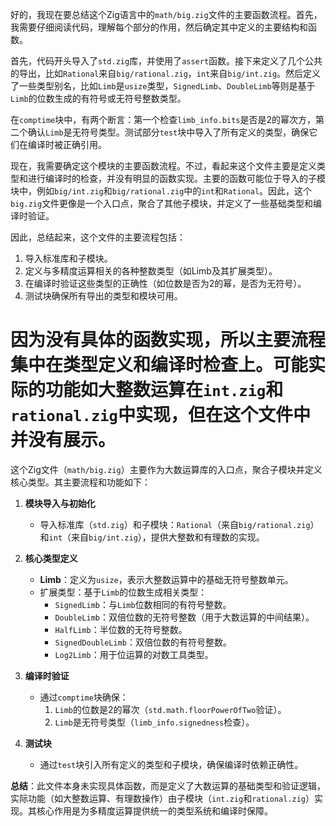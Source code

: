 好的，我现在要总结这个Zig语言中的`math/big.zig`文件的主要函数流程。首先，我需要仔细阅读代码，理解每个部分的作用，然后确定其中定义的主要结构和函数。

首先，代码开头导入了`std.zig`库，并使用了`assert`函数。接下来定义了几个公共的导出，比如`Rational`来自`big/rational.zig`，`int`来自`big/int.zig`。然后定义了一些类型别名，比如`Limb`是`usize`类型，`SignedLimb`、`DoubleLimb`等则是基于`Limb`的位数生成的有符号或无符号整数类型。

在`comptime`块中，有两个断言：第一个检查`limb_info.bits`是否是2的幂次方，第二个确认`Limb`是无符号类型。测试部分`test`块中导入了所有定义的类型，确保它们在编译时被正确引用。

现在，我需要确定这个模块的主要函数流程。不过，看起来这个文件主要是定义类型和进行编译时的检查，并没有明显的函数实现。主要的函数可能位于导入的子模块中，例如`big/int.zig`和`big/rational.zig`中的`int`和`Rational`。因此，这个`big.zig`文件更像是一个入口点，聚合了其他子模块，并定义了一些基础类型和编译时验证。

因此，总结起来，这个文件的主要流程包括：

1. 导入标准库和子模块。
2. 定义与多精度运算相关的各种整数类型（如Limb及其扩展类型）。
3. 在编译时验证这些类型的正确性（如位数是否为2的幂，是否为无符号）。
4. 测试块确保所有导出的类型和模块可用。

因为没有具体的函数实现，所以主要流程集中在类型定义和编译时检查上。可能实际的功能如大整数运算在`int.zig`和`rational.zig`中实现，但在这个文件中并没有展示。
================================================
这个Zig文件（`math/big.zig`）主要作为大数运算库的入口点，聚合子模块并定义核心类型。其主要流程和功能如下：

1. **模块导入与初始化**  
   - 导入标准库（`std.zig`）和子模块：`Rational`（来自`big/rational.zig`）和`int`（来自`big/int.zig`），提供大整数和有理数的实现。

2. **核心类型定义**  
   - **Limb**：定义为`usize`，表示大整数运算中的基础无符号整数单元。
   - 扩展类型：基于`Limb`的位数生成相关类型：
     - `SignedLimb`：与`Limb`位数相同的有符号整数。
     - `DoubleLimb`：双倍位数的无符号整数（用于大数运算的中间结果）。
     - `HalfLimb`：半位数的无符号整数。
     - `SignedDoubleLimb`：双倍位数的有符号整数。
     - `Log2Limb`：用于位运算的对数工具类型。

3. **编译时验证**  
   - 通过`comptime`块确保：
     1. `Limb`的位数是2的幂次（`std.math.floorPowerOfTwo`验证）。
     2. `Limb`是无符号类型（`limb_info.signedness`检查）。

4. **测试块**  
   - 通过`test`块引入所有定义的类型和子模块，确保编译时依赖正确性。

**总结**：此文件本身未实现具体函数，而是定义了大数运算的基础类型和验证逻辑，实际功能（如大整数运算、有理数操作）由子模块（`int.zig`和`rational.zig`）实现。其核心作用是为多精度运算提供统一的类型系统和编译时保障。